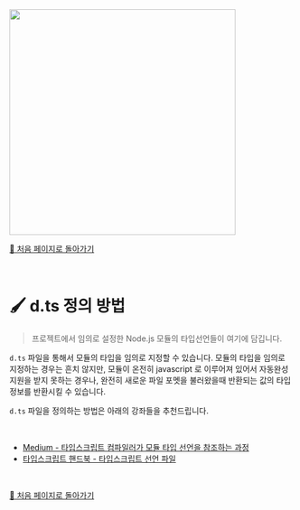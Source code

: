 <img src="https://i.imgur.com/R2wksCG.png" width="400"/>

<br/>

[🧲 처음 페이지로 돌아가기](https://github.com/AhaOfficial/nuxt-template)

<br/>

# 🖌 d.ts 정의 방법

> 프로젝트에서 임의로 설정한 Node.js 모듈의 타입선언들이 여기에 담깁니다.

`d.ts` 파일을 통해서 모듈의 타입을 임의로 지정할 수 있습니다. 모듈의 타입을 임의로 지정하는 경우는 흔치 않지만, 모듈이 온전히 javascript 로 이루어져 있어서 자동완성 지원을 받지 못하는 경우나, 완전히 새로운 파일 포멧을 불러왔을때 반환되는 값의 타입정보를 반환시킬 수 있습니다.

`d.ts` 파일을 정의하는 방법은 아래의 강좌들을 추천드립니다.

<br/>

- [Medium - 타입스크립트 컴파일러가 모듈 타입 선언을 참조하는 과정]([https://medium.com/naver-fe-platform/%ED%83%80%EC%9E%85%EC%8A%A4%ED%81%AC%EB%A6%BD%ED%8A%B8-%EC%BB%B4%ED%8C%8C%EC%9D%BC%EB%9F%AC%EA%B0%80-%EB%AA%A8%EB%93%88-%ED%83%80%EC%9E%85-%EC%84%A0%EC%96%B8%EC%9D%84-%EC%B0%B8%EC%A1%B0%ED%95%98%EB%8A%94-%EA%B3%BC%EC%A0%95-5bfc55a88bb6](https://medium.com/naver-fe-platform/타입스크립트-컴파일러가-모듈-타입-선언을-참조하는-과정-5bfc55a88bb6))
- [타입스크립트 핸드북 -  타입스크립트 선언 파일](https://joshua1988.github.io/ts/usage/declaration.html)

<br/>

[🧲 처음 페이지로 돌아가기](https://github.com/AhaOfficial/nuxt-template)

